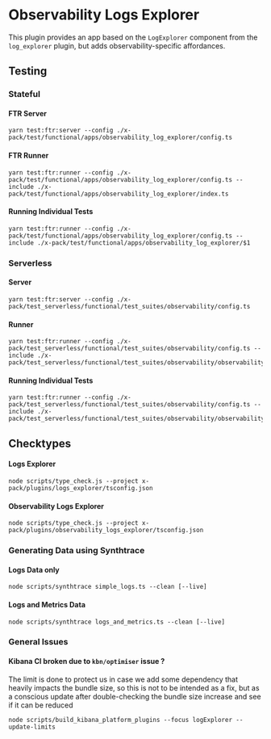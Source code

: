 # Observability Logs Explorer

This plugin provides an app based on the `LogExplorer` component from the `log_explorer` plugin, but adds observability-specific affordances.

## Testing

### Stateful

#### FTR Server
```
yarn test:ftr:server --config ./x-pack/test/functional/apps/observability_log_explorer/config.ts
```

#### FTR Runner
```
yarn test:ftr:runner --config ./x-pack/test/functional/apps/observability_log_explorer/config.ts --include ./x-pack/test/functional/apps/observability_log_explorer/index.ts
```

#### Running Individual Tests
```
yarn test:ftr:runner --config ./x-pack/test/functional/apps/observability_log_explorer/config.ts --include ./x-pack/test/functional/apps/observability_log_explorer/$1
```

### Serverless

#### Server
```
yarn test:ftr:server --config ./x-pack/test_serverless/functional/test_suites/observability/config.ts
```

#### Runner
```
yarn test:ftr:runner --config ./x-pack/test_serverless/functional/test_suites/observability/config.ts --include ./x-pack/test_serverless/functional/test_suites/observability/observability_log_explorer/index.ts
```
#### Running Individual Tests
```
yarn test:ftr:runner --config ./x-pack/test_serverless/functional/test_suites/observability/config.ts --include ./x-pack/test_serverless/functional/test_suites/observability/observability_log_explorer/$1
```

## Checktypes

#### Logs Explorer
```
node scripts/type_check.js --project x-pack/plugins/logs_explorer/tsconfig.json
```
#### Observability Logs Explorer
```
node scripts/type_check.js --project x-pack/plugins/observability_logs_explorer/tsconfig.json
```

### Generating Data using Synthtrace

#### Logs Data only
```
node scripts/synthtrace simple_logs.ts --clean [--live]
```

#### Logs and Metrics Data
```
node scripts/synthtrace logs_and_metrics.ts --clean [--live]
```

### General Issues

#### Kibana CI broken due to `kbn/optimiser` issue ?

The limit is done to protect us in case we add some dependency that heavily impacts the bundle size, so this is not to be intended as a fix, but as a conscious update after double-checking the bundle size increase and see if it can be reduced

```
node scripts/build_kibana_platform_plugins --focus logExplorer --update-limits
```